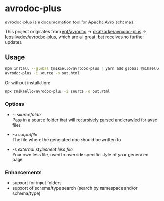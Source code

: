 # avrodoc-plus

avrodoc-plus is a documentation tool for [Apache Avro](http://avro.apache.org/) schemas.

This project originates from [ept/avrodoc](https://github.com/ept/avrodoc) -> [ckatzorke/avrodoc-plus](https://github.com/ckatzorke/avrodoc-plus) -> [leosilvadev/avrodoc-plus](https://github.com/leosilvadev/avrodoc-plus), which are all great, but receives no further updates.

## Usage

```bash
npm install --global @mikaello/avrodoc-plus | yarn add global @mikaello/avrodoc-plus
avrodoc-plus -i source -o out.html
```

Or without installation:

```bash
npx @mikaello/avrodoc-plus -i source -o out.html
```

### Options

- -i _sourcefolder_  
  Pass in a source folder that will recursively parsed and crawled for avsc files

- -o _outputfile_  
  The file where the generated doc should be written to
- -s _external stylesheet less file_  
  Your own less file, used to override specific style of your generated page

### Enhancements

- support for input folders
- support of schema/type search (search by namespace and/or schema/type)
